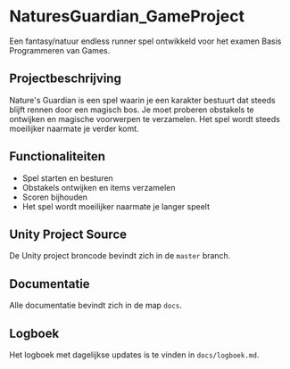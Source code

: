 # NaturesGuardian_GameProject

Een fantasy/natuur endless runner spel ontwikkeld voor het examen Basis Programmeren van Games.

## Projectbeschrijving
Nature's Guardian is een spel waarin je een karakter bestuurt dat steeds blijft rennen door een magisch bos. Je moet proberen obstakels te ontwijken en magische voorwerpen te verzamelen. Het spel wordt steeds moeilijker naarmate je verder komt.

## Functionaliteiten
- Spel starten en besturen
- Obstakels ontwijken en items verzamelen
- Scoren bijhouden
- Het spel wordt moeilijker naarmate je langer speelt

## Unity Project Source
De Unity project broncode bevindt zich in de `master` branch.

## Documentatie
Alle documentatie bevindt zich in de map `docs`.

## Logboek
Het logboek met dagelijkse updates is te vinden in `docs/logboek.md`.
